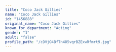 ```yaml
---
title: "Coco Jack Gillies"
name: "Coco Jack Gillies"
id: "1456888"
original_name: "Coco Jack Gillies"
known_for_department: "Acting"
gender: "1"
adult: "false"
profile_path: "/cDVjO4BfTn4O5vqrBZExwRfmrt9.jpg"
---
```

